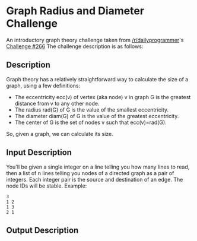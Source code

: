 # Graph Radius and Diameter Challenge

An introductory graph theory challenge taken from [/r/dailyprogrammer](https://www.reddit.com/r/dailyprogrammer/)'s [Challenge #266](https://www.reddit.com/r/dailyprogrammer/comments/4iut1x/20160511_challenge_266_intermediate_graph_radius/?ref=share&ref_source=link)
The challenge description is as follows:
## Description
Graph theory has a relatively straightforward way to calculate the size of a graph, using a few definitions:
* The eccentricity ecc(v) of vertex (aka node) v in graph G is the greatest distance from v to any other node.
* The radius rad(G) of G is the value of the smallest eccentricity.
* The diameter diam(G) of G is the value of the greatest eccentricity.
* The center of G is the set of nodes v such that ecc(v)=rad(G).

So, given a graph, we can calculate its size.

## Input Description


You'll be given a single integer on a line telling you how many lines to read, then a list of n lines telling you nodes of a directed graph as a pair of integers. Each integer pair is the source and destination of an edge. The node IDs will be stable. 
Example:
```
3
1 2
1 3
2 1
```

## Output Description
